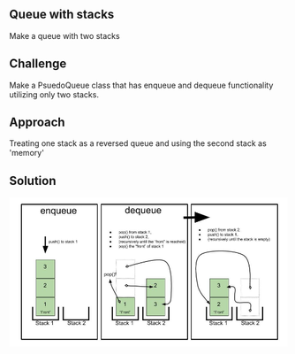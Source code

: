 ## Queue with stacks
Make a queue with two stacks

## Challenge
Make a PsuedoQueue class that has enqueue and dequeue functionality utilizing only two stacks.

## Approach
Treating one stack as a reversed queue and using the second stack as 'memory'

## Solution
![queueWithStacks](../../assets/queue-with-stacks.jpg)